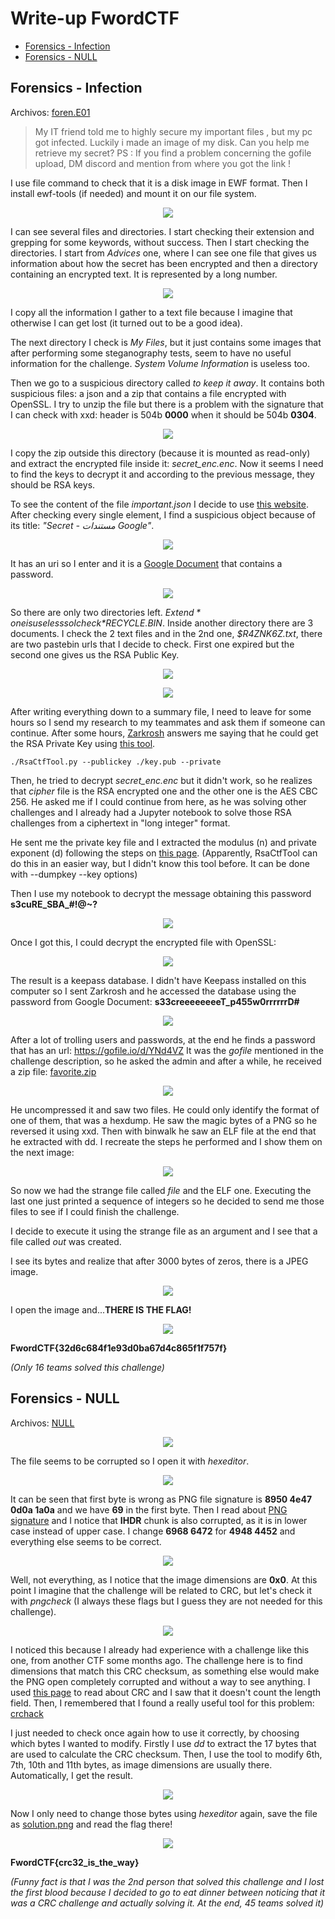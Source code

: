 # Write-up FwordCTF

* [Forensics - Infection](#forensics---infection)
* [Forensics - NULL](#forensics---null)





## Forensics - Infection

Archivos: <a href="http://download.fword.wtf/foren.E01">foren.E01</a>


> My IT friend told me to highly secure my important files , but my pc got infected. Luckily i made an image of my disk. Can you help me retrieve my secret? PS : If you find a problem concerning the gofile upload, DM discord and mention from where you got the link !


I use file command to check that it is a disk image in EWF format. Then I install ewf-tools (if needed) and mount it on our file system.

<p align="center">
  <img src="imgs/infection_1.png">
</p>

I can see several files and directories. I start checking their extension and grepping for some keywords, without success. Then I start checking the directories. I start from _Advices_ one, where I can see one file that gives us information about how the secret has been encrypted and then a directory containing an encrypted text. It is represented by a long number.

<p align="center">
  <img src="imgs/infection_2.png">
</p>

I copy all the information I gather to a text file because I imagine that otherwise I can get lost (it turned out to be a good idea).

The next directory I check is *My Files*, but it just contains some images that after performing some steganography tests, seem to have no useful information for the challenge. *System Volume Information* is useless too.

Then we go to a suspicious directory called *to keep it away*. It contains both suspicious files: a json and a zip that contains a file encrypted with OpenSSL. I try to unzip the file but there is a problem with the signature that I can check with xxd: header is 504b **0000** when it should be 504b **0304**.

<p align="center">
  <img src="imgs/infection_3.png">
</p>


I copy the zip outside this directory (because it is mounted as read-only) and extract the encrypted file inside it: *secret_enc.enc*. Now it seems I need to find the keys to decrypt it and according to the previous message, they should be RSA keys.

To see the content of the file *important.json* I decide to use <a href="http://jsonviewer.stack.hu/">this website</a>. After checking every single element, I find a suspicious object because of its title: *"Secret - مستندات Google"*. 

<p align="center">
  <img src="imgs/infection_4.png">
</p>

It has an uri so I enter and it is a <a href="https://docs.google.com/document/d/1ihJrLY-1GW7gfmWzN8VuEOLHlF4XXEb6kDucb7-e5k0/edit?fbclid=IwAR2_3CXFR7uzuIpBVaumFSPL8sfZUe2SLVMzuFb7dfz40GmAkAaFt4U2XKM">Google Document</a> that contains a password.

<p align="center">
  <img src="imgs/infection_5.png">
</p>

So there are only two directories left. *$Extend* one is useless so I check *$RECYCLE.BIN*. Inside another directory there are 3 documents. I check the 2 text files and in the 2nd one, *$R4ZNK6Z.txt*, there are two pastebin urls that I decide to check. First one expired but the second one gives us the RSA Public Key.

<p align="center">
  <img src="imgs/infection_6.png">
</p>

<p align="center">
  <img src="imgs/infection_7.png">
</p>

After writing everything down to a summary file, I need to leave for some hours so I send my research to my teammates and ask them if someone can continue. After some hours, <a href="https://github.com/Zarkrosh">Zarkrosh</a> answers me saying that he could get the RSA Private Key using <a href="https://github.com/Ganapati/RsaCtfTool">this tool</a>. 

```./RsaCtfTool.py --publickey ./key.pub --private```

Then, he tried to decrypt *secret_enc.enc* but it didn't work, so he realizes that *cipher* file 
is the RSA encrypted one and the other one is the AES CBC 256. He asked me if I could continue from here, as he was solving other challenges and I already had a Jupyter notebook to solve those RSA challenges from a ciphertext in "long integer" format.

He sent me the private key file and I extracted the modulus (n) and private exponent (d) following the steps on <a href="https://blog.shines.me.uk/generating-rsa-public-modulus-public-exponent-private-exponent-as-hexdecimals/">this page</a>. (Apparently, RsaCtfTool can do this in an easier way, but I didn't know this tool before. It can be done with --dumpkey --key options)

Then I use my notebook to decrypt the message obtaining this password **s3cuRE_SBA_#!@~?**

<p align="center">
  <img src="imgs/infection_8.png">
</p>

Once I got this, I could decrypt the encrypted file with OpenSSL:

<p align="center">
  <img src="imgs/infection_9.png">
</p>

The result is a keepass database. I didn't have Keepass installed on this computer so I sent Zarkrosh and he accessed the database using the password from Google Document: **s33creeeeeeeeT_p455w0rrrrrrD#**

<p align="center">
  <img src="imgs/infection_10.jpg">
</p>

After a lot of trolling users and passwords, at the end he finds a password that has an url: https://gofile.io/d/YNd4VZ 
It was the *gofile* mentioned in the challenge description, so he asked the admin and after a while, he received a zip file: <a href="challs/favorite.zip">favorite.zip</a>

<p align="center">
  <img src="imgs/infection_11.jpg">
</p>

He uncompressed it and saw two files. He could only identify the format of one of them, that was a hexdump. He saw the magic bytes of a PNG so he reversed it using xxd. Then with binwalk he saw an ELF file at the end that he extracted with dd. I recreate the steps he performed and I show them on the next image:

<p align="center">
  <img src="imgs/infection_12.png">
</p>

So now we had the strange file called *file* and the ELF one. Executing the last one just printed a sequence of integers so he decided to send me those files to see if I could finish the challenge.

I decide to execute it using the strange file as an argument and I see that a file called *out* was created. 

I see its bytes and realize that after 3000 bytes of zeros, there is a JPEG image.

<p align="center">
  <img src="imgs/infection_13.png">
</p>

I open the image and...**THERE IS THE FLAG!**

<p align="center">
  <img src="imgs/out.jpg">
</p>

**FwordCTF{32d6c684f1e93d0ba67d4c865f1f757f}**

*(Only 16 teams solved this challenge)*


## Forensics - NULL

Archivos: <a href="challs/NULL">NULL</a>

<p align="center">
  <img src="imgs/Task.png">
</p>

The file seems to be corrupted so I open it with *hexeditor*. 

<p align="center">
  <img src="imgs/null_1.png">
</p>

It can be seen that first byte is wrong as PNG file signature is **8950 4e47 0d0a 1a0a** and we have **69** in the first byte. Then I read about <a href="http://www.libpng.org/pub/png/spec/1.2/PNG-Chunks.html">PNG signature</a> and I notice that **IHDR** chunk is also corrupted, as it is in lower case instead of upper case. I change **6968 6472** for **4948 4452** and everything else seems to be correct. 

<p align="center">
  <img src="imgs/null_2.png">
</p>

Well, not everything, as I notice that the image dimensions are **0x0**. At this point I imagine that the challenge will be related to CRC, but let's check it with *pngcheck* (I always these flags but I guess they are not needed for this challenge).

<p align="center">
  <img src="imgs/null_3.png">
</p>

I noticed this because I already had experience with a challenge like this one, from another CTF some months ago. The challenge here is to find dimensions that match this CRC checksum, as something else would make the PNG open completely corrupted and without a way to see anything. I used <a href="http://www.libpng.org/pub/png/spec/1.2/PNG-Structure.html">this page</a> to read about CRC and I saw that it doesn't count the length field. Then, I remembered that I found a really useful tool for this problem: <a href="https://github.com/resilar/crchack">crchack</a>

I just needed to check once again how to use it correctly, by choosing which bytes I wanted to modify. Firstly I use *dd* to extract the 17 bytes that are used to calculate the CRC checksum. Then, I use the tool to modify 6th, 7th, 10th and 11th bytes, as image dimensions are usually there. Automatically, I get the result.

<p align="center">
  <img src="imgs/null_4.png">
</p>

Now I only need to change those bytes using *hexeditor* again, save the file as <a href="imgs/solution.png">solution.png</a> and read the flag there!

<p align="center">
  <img src="imgs/solution.png">
</p>

**FwordCTF{crc32_is_the_way}**

*(Funny fact is that I was the 2nd person that solved this challenge and I lost the first blood because I decided to go to eat dinner between noticing that it was a CRC challenge and actually solving it. At the end, 45 teams solved it)*

